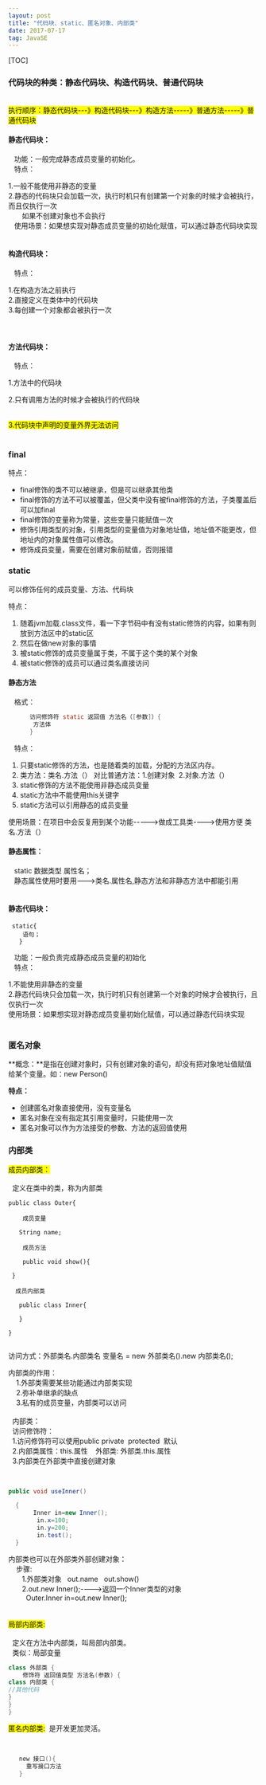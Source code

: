 ```yaml
---
layout: post
title: "代码块、static、匿名对象、内部类"
date: 2017-07-17   
tag: JavaSE
---
```


[TOC]

### 代码块的种类：静态代码块、构造代码块、普通代码块<br>

<br>
<font style="background-color:Yellow">执行顺序：静态代码块---》构造代码块---》构造方法-----》普通方法-----》普通代码块</font><br>

#### 静态代码块：<br>

   功能：一般完成静态成员变量的初始化。<br>
   特点：

1.一般不能使用非静态的变量<br>
2.静态的代码块只会加载一次，执行时机只有创建第一个对象的时候才会被执行，而且仅执行一次<br>
&nbsp; &nbsp;&nbsp; &nbsp; 如果不创建对象也不会执行<br>
&nbsp; &nbsp;使用场景：如果想实现对静态成员变量的初始化赋值，可以通过静态代码块实现<br>
<br>

#### 构造代码块：<br>

   特点：

1.在构造方法之前执行<br>
2.直接定义在类体中的代码块<br>
3.每创建一个对象都会被执行一次<br>
<br>
<br>

#### 方法代码块：<br>

   特点：

1.方法中的代码块<br>

2.只有调用方法的时候才会被执行的代码块<br>
      <font style="background-color:Yellow">

3.代码块中声明的变量外界无法访问</font><br>
<br>

### final

特点：

- final修饰的类不可以被继承，但是可以继承其他类
- final修饰的方法不可以被覆盖，但父类中没有被final修饰的方法，子类覆盖后可以加final
- final修饰的变量称为常量，这些变量只能赋值一次
- 修饰引用类型的对象，引用类型的变量值为对象地址值，地址值不能更改，但地址内的对象属性值可以修改。
- 修饰成员变量，需要在创建对象前赋值，否则报错

### static

 可以修饰任何的成员变量、方法、代码块

 特点：<br>

1. 随着jvm加载.class文件，看一下字节码中有没有static修饰的内容，如果有则放到方法区中的static区
2. 然后在做new对象的事情
3. 被static修饰的成员变量属于类，不属于这个类的某个对象
4. 被static修饰的成员可以通过类名直接访问

#### 静态方法

   格式：<br>

```java
      访问修饰符 static 返回值 方法名（[参数]）{
       方法体
      }
```

   特点：<br>

1. 只要static修饰的方法，也是随着类的加载，分配的方法区内存。
2. 类方法：类名.方法（） 对比普通方法：1.创建对象  2.对象.方法（）
3. static修饰的方法不能使用非静态成员变量<br>
4. static方法中不能使用this关键字
5. static方法可以引用静态的成员变量<br>

使用场景：在项目中会反复用到某个功能----->做成工具类---->使用方便 类名.方法（）

#### 静态属性：<br>

   static 数据类型 属性名；<br>
   静态属性使用时要用--->类名.属性名,静态方法和非静态方法中都能引用<br>
<br>

#### 静态代码块：<br>

```
 static{
    语句；
   }
```

   功能：一般负责完成静态成员变量的初始化<br>
   特点：

1.不能使用非静态的变量<br>
2.静态代码块只会加载一次，执行时机只有创建第一个对象的时候才会被执行，且仅执行一次<br>
使用场景：如果想实现对静态成员变量初始化赋值，可以通过静态代码块实现<br>
<br>

### 匿名对象

**概念：**是指在创建对象时，只有创建对象的语句，却没有把对象地址值赋值给某个变量。如：new Person()

**特点：**

- 创建匿名对象直接使用，没有变量名
- 匿名对象在没有指定其引用变量时，只能使用一次
- 匿名对象可以作为方法接受的参数、方法的返回值使用

### 内部类

<font style="background-color:Yellow">成员内部类：<br>
</font><br>
  定义在类中的类，称为内部类<br>

```
public class Outer{

    成员变量

   String name;

    成员方法

    public void show(){

 }

  成员内部类 

   public class Inner{

   }

}


```

访问方式：外部类名.内部类名 变量名 = new 外部类名().new 内部类名();

 内部类的作用：<br>
    1.外部类需要某些功能通过内部类实现<br>
    2.弥补单继承的缺点<br>
    3.私有的成员变量，内部类可以访问<br>
<br>
  内部类：<br>
  访问修饰符：<br>
  1.访问修饰符可以使用public private  protected  默认<br>
  2.内部类属性：this.属性    外部类: 外部类.this.属性<br>
  3.内部类在外部类中直接创建对象<br>
   <br>

```java

public void useInner()

  {
       Inner in=new Inner();
        in.x=100;
        in.y=200;
        in.test();
  }
```



内部类也可以在外部类外部创建对象：<br>
    步骤:<br>
       1.外部类对象   out.name   out.show()   <br>
       2.out.new Inner();---->返回一个Inner类型的对象<br>
         Outer.Inner in=out.new Inner();<br>
<br>
<br>
<font style="background-color:Yellow">局部内部类:<br>
</font>   <br>
  定义在方法中内部类，叫局部内部类。<br>
  类似：局部变量<br>


```java
class 外部类 { 
	修饰符 返回值类型 方法名(参数) {
class 内部类 {
//其他代码
}
}
}
```


<font style="background-color:Yellow">匿名内部类:</font>  是开发更加灵活。<br>
<br>

```java

   new 接口(){
     重写接口方法
   }
```

